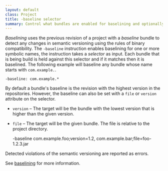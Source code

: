 ```yaml
---
layout: default
class: Project
title: -baseline selector
summary: Control what bundles are enabled for baselining and optionally specify the baseline version or file.
---
```

_Baselining_ uses the previous revision of a project with a _baseline_ bundle to detect any changes in semantic versioning using the rules of binary compatibility. The `-baseline` instruction enables baselining for one or more symbolic names, the instruction takes a _selector_ as input. Each bundle that is being build is held against this selector and if it matches then it is baselined. The following example will baseline any bundle whose name starts with `com.example.`. 

	-baseline: com.example.*

By default a bundle's baseline is the revision with the highest version in the repositories. However, the baseline can also be set with a `file` or `version` attribute on the selector. 

* `version` – The target will be the bundle with the lowest version that is higher than the given version.
* `file` – The target will be the given bundle. The file is relative to the project directory.

	-baseline com.example.foo;version=1.2, com.example.bar;file=foo-1.2.3.jar

Detected violations of the semantic versioning are reported as errors.

See [baselining](/chapters/180-baselining.html) for more information.

	
